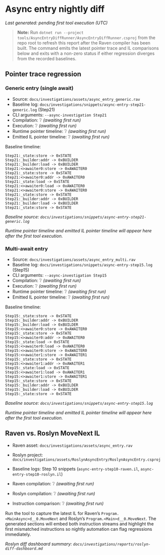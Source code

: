 # Async entry nightly diff

_Last generated: pending first tool execution (UTC)_

> **Note:** Run `dotnet run --project tools/AsyncEntryDiffRunner/AsyncEntryDiffRunner.csproj` from the repo root to refresh this
> report after the Raven compiler has been built. The command emits the latest pointer trace and IL comparisons below and exits
> with a non-zero status if either regression diverges from the recorded baselines.

## Pointer trace regression

### Generic entry (single await)

- Source: `docs/investigations/assets/async_entry_generic.rav`
- Baseline log: `docs/investigations/snippets/async-entry-step21-generic.log` (Step21)
- CLI arguments: `--async-investigation Step21`
- Compilation: ❔ _(awaiting first run)_
- Execution: ❔ _(awaiting first run)_
- Runtime pointer timeline: ❔ _(awaiting first run)_
- Emitted IL pointer timeline: ❔ _(awaiting first run)_

Baseline timeline:
```
Step21:_state:store -> 0xSTATE
Step21:_builder:addr -> 0xBUILDER
Step21:_builder:load -> 0xBUILDER
Step21:<>awaiter0:store -> 0xAWAITER0
Step21:_state:store -> 0xSTATE
Step21:<>awaiter0:addr -> 0xAWAITER0
Step21:_state:load -> 0xSTATE
Step21:<>awaiter0:load -> 0xAWAITER0
Step21:<>awaiter0:store -> 0xAWAITER0
Step21:_state:store -> 0xSTATE
Step21:_builder:addr -> 0xBUILDER
Step21:_builder:load -> 0xBUILDER
Step21:_state:store -> 0xSTATE
```
_Baseline source: `docs/investigations/snippets/async-entry-step21-generic.log`_

_Runtime pointer timeline and emitted IL pointer timeline will appear here after the first tool execution._

### Multi-await entry

- Source: `docs/investigations/assets/async_entry_multi.rav`
- Baseline log: `docs/investigations/snippets/async-entry-step15.log` (Step15)
- CLI arguments: `--async-investigation Step15`
- Compilation: ❔ _(awaiting first run)_
- Execution: ❔ _(awaiting first run)_
- Runtime pointer timeline: ❔ _(awaiting first run)_
- Emitted IL pointer timeline: ❔ _(awaiting first run)_

Baseline timeline:
```
Step15:_state:store -> 0xSTATE
Step15:_builder:addr -> 0xBUILDER
Step15:_builder:load -> 0xBUILDER
Step15:<>awaiter0:store -> 0xAWAITER0
Step15:_state:store -> 0xSTATE
Step15:<>awaiter0:addr -> 0xAWAITER0
Step15:_state:load -> 0xSTATE
Step15:<>awaiter0:load -> 0xAWAITER0
Step15:<>awaiter0:store -> 0xAWAITER0
Step15:<>awaiter1:store -> 0xAWAITER1
Step15:_state:store -> 0xSTATE
Step15:<>awaiter1:addr -> 0xAWAITER1
Step15:_state:load -> 0xSTATE
Step15:<>awaiter1:load -> 0xAWAITER1
Step15:<>awaiter1:store -> 0xAWAITER1
Step15:_state:store -> 0xSTATE
Step15:_builder:addr -> 0xBUILDER
Step15:_builder:load -> 0xBUILDER
Step15:_state:store -> 0xSTATE
```
_Baseline source: `docs/investigations/snippets/async-entry-step15.log`_

_Runtime pointer timeline and emitted IL pointer timeline will appear here after the first tool execution._

## Raven vs. Roslyn MoveNext IL

- Raven asset: `docs/investigations/assets/async_entry.rav`
- Roslyn project: `docs/investigations/assets/RoslynAsyncEntry/RoslynAsyncEntry.csproj`
- Baseline logs: Step 10 snippets (`async-entry-step10-raven.il`, `async-entry-step10-roslyn.il`)

- Raven compilation: ❔ _(awaiting first run)_
- Roslyn compilation: ❔ _(awaiting first run)_
- Instruction comparison: ❔ _(awaiting first run)_

Run the tool to capture the latest IL for Raven’s `Program.<MainAsync>d__0.MoveNext` and Roslyn’s `Program.<Main>d__0.MoveNext`.
The generated sections will embed both instruction streams and highlight the first mismatched instructions so nightly automation
can flag regressions immediately.

_Roslyn diff dashboard summary: `docs/investigations/reports/roslyn-diff-dashboard.md`_

